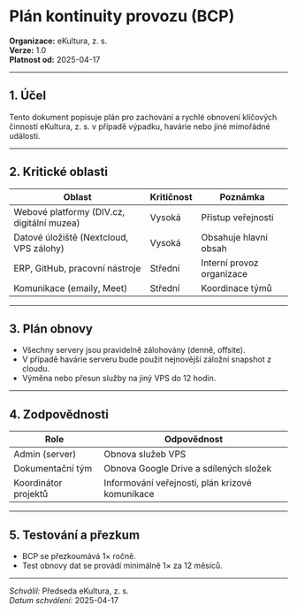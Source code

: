 # Plán kontinuity provozu (BCP)

**Organizace:** eKultura, z. s.  
**Verze:** 1.0  
**Platnost od:** 2025-04-17  

---

## 1. Účel

Tento dokument popisuje plán pro zachování a rychlé obnovení klíčových činností eKultura, z. s. v případě výpadku, havárie nebo jiné mimořádné události.

---

## 2. Kritické oblasti

| Oblast | Kritičnost | Poznámka |
|--------|------------|----------|
| Webové platformy (DIV.cz, digitální muzea) | Vysoká | Přístup veřejnosti |
| Datové úložiště (Nextcloud, VPS zálohy) | Vysoká | Obsahuje hlavní obsah |
| ERP, GitHub, pracovní nástroje | Střední | Interní provoz organizace |
| Komunikace (emaily, Meet) | Střední | Koordinace týmů |

---

## 3. Plán obnovy

- Všechny servery jsou pravidelně zálohovány (denně, offsite).
- V případě havárie serveru bude použit nejnovější záložní snapshot z cloudu.
- Výměna nebo přesun služby na jiný VPS do 12 hodin.

---

## 4. Zodpovědnosti

| Role | Odpovědnost |
|------|-------------|
| Admin (server) | Obnova služeb VPS |
| Dokumentační tým | Obnova Google Drive a sdílených složek |
| Koordinátor projektů | Informování veřejnosti, plán krizové komunikace |

---

## 5. Testování a přezkum

- BCP se přezkoumává 1× ročně.
- Test obnovy dat se provádí minimálně 1× za 12 měsíců.

---

*Schválil:* Předseda eKultura, z. s.  
*Datum schválení:* 2025-04-17
